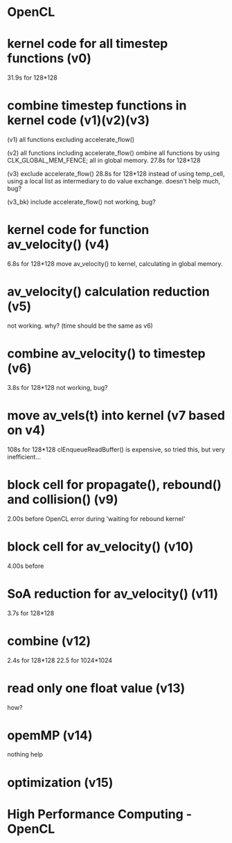# OpenCL

# kernel code for all timestep functions (v0)

31.9s for 128\*128

# combine timestep functions in kernel code (v1)(v2)(v3)

(v1) all functions excluding accelerate_flow()

(v2) all functions including accelerate_flow()
ombine all functions by using CLK_GLOBAL_MEM_FENCE; all in global memory.
27.8s for 128\*128

(v3) exclude accelerate_flow()
28.8s for 128\*128
instead of using temp_cell, using a local list as intermediary to do value exchange.
doesn't help much, bug?

(v3_bk) include accelerate_flow()
not working, bug?

# kernel code for function av_velocity() (v4)

6.8s for 128\*128
move av_velocity() to kernel, calculating in global memory.

# av_velocity() calculation reduction (v5)

not working. why? (time should be the same as v6)

# combine av_velocity() to timestep (v6)

3.8s for 128\*128
not working, bug?

# move av_vels(t) into kernel (v7 based on v4)

108s for 128\*128
clEnqueueReadBuffer() is expensive, so tried this, but very inefficient...

# block cell for propagate(), rebound() and collision() (v9)

2.00s before
OpenCL error during 'waiting for rebound kernel'

# block cell for av_velocity() (v10)

4.00s before

# SoA reduction for av_velocity() (v11)

3.7s for 128\*128

# combine (v12)

2.4s for 128\*128
22.5 for 1024\*1024

# read only one float value (v13)

how?

# opemMP (v14)

nothing help

# optimization (v15)

# High Performance Computing - OpenCL
